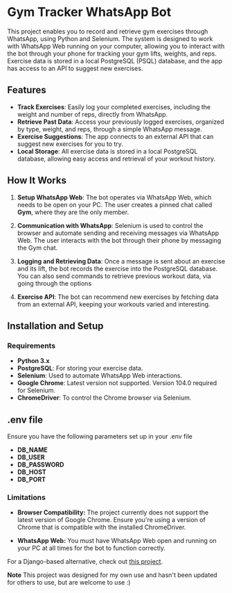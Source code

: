 # Gym Tracker WhatsApp Bot

This project enables you to record and retrieve gym exercises through WhatsApp, using Python and Selenium. The system is designed to work with WhatsApp Web running on your computer, allowing you to interact with the bot through your phone for tracking your gym lifts, weights, and reps. Exercise data is stored in a local PostgreSQL (PSQL) database, and the app has access to an API to suggest new exercises.

## Features

- **Track Exercises**: Easily log your completed exercises, including the weight and number of reps, directly from WhatsApp.
- **Retrieve Past Data**: Access your previously logged exercises, organized by type, weight, and reps, through a simple WhatsApp message.
- **Exercise Suggestions**: The app connects to an external API that can suggest new exercises for you to try.
- **Local Storage**: All exercise data is stored in a local PostgreSQL database, allowing easy access and retrieval of your workout history.

## How It Works

1. **Setup WhatsApp Web**: The bot operates via WhatsApp Web, which needs to be open on your PC. The user creates a pinned chat called **Gym**, where they are the only member.
   
2. **Communication with WhatsApp**: Selenium is used to control the browser and automate sending and receiving messages via WhatsApp Web. The user interacts with the bot through their phone by messaging the Gym chat.

3. **Logging and Retrieving Data**: Once a message is sent about an exercise and its lift, the bot records the exercise into the PostgreSQL database. You can also send commands to retrieve previous workout data, via going through the options

4. **Exercise API**: The bot can recommend new exercises by fetching data from an external API, keeping your workouts varied and interesting.

## Installation and Setup

### Requirements

- **Python 3.x**
- **PostgreSQL**: For storing your exercise data.
- **Selenium**: Used to automate WhatsApp Web interactions.
- **Google Chrome**: Latest version not supported. Version 104.0 required for Selenium.
- **ChromeDriver**: To control the Chrome browser via Selenium.

## .env file
Ensure you have the following parameters set up in your .env file
- **DB_NAME**
- **DB_USER**
- **DB_PASSWORD**
- **DB_HOST**
- **DB_PORT**

### Limitations
- **Browser Compatibility:** The project currently does not support the latest version of Google Chrome. Ensure you're using a version of Chrome that is compatible with the installed ChromeDriver.

- **WhatsApp Web:** You must have WhatsApp Web open and running on your PC at all times for the bot to function correctly.

For a Django-based alternative, check out [this project](https://github.com/Dani-r-36/django_gym).

**Note** This project was designed for my own use and hasn't been updated for others to use, but are welcome to use :)
